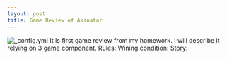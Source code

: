 ```yaml
---
layout: post
title: Game Review of Akinator
---
```

![_config.yml](http://zgamz.ru/images/946ec9e8752799f852335d6cafaab09a.jpg)
It is first game review from my homework. I will describe it relying on 3 game component.
Rules:
Wining condition:
Story:
